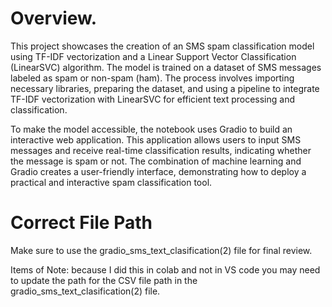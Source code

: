 # Overview.

This project showcases the creation of an SMS spam classification model using TF-IDF vectorization and a Linear Support Vector Classification (LinearSVC) algorithm. The model is trained on a dataset of SMS messages labeled as spam or non-spam (ham). The process involves importing necessary libraries, preparing the dataset, and using a pipeline to integrate TF-IDF vectorization with LinearSVC for efficient text processing and classification.

To make the model accessible, the notebook uses Gradio to build an interactive web application. This application allows users to input SMS messages and receive real-time classification results, indicating whether the message is spam or not. The combination of machine learning and Gradio creates a user-friendly interface, demonstrating how to deploy a practical and interactive spam classification tool.

# Correct File Path
Make sure to use the gradio_sms_text_clasification(2) file for final review.

Items of Note: because I did this in colab and not in VS code you may need to update the path for the CSV file path in the gradio_sms_text_clasification(2) file. 

